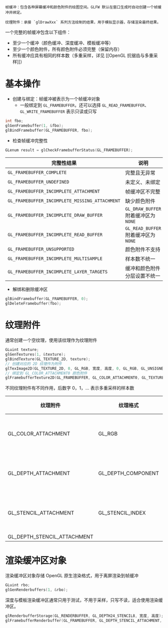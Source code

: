 ```ad-note
帧缓冲：包含各种屏幕缓冲和颜色附件的绘图空间。GLFW 默认在窗口生成时自动创建一个帧缓冲并绑定。

纹理附件：承接 `glDrawXxx` 系列方法绘制的结果，用于模拟显示器，存储渲染最终结果。
```

一个完整的帧缓冲包含以下组件：
- 至少一个缓冲（颜色缓冲、深度缓冲、模板缓冲等）
- 至少一个颜色附件，所有颜色附件必须完整（保留内存）
- 所有缓冲应具有相同的样本数（多重采样，详见 [[OpenGL 抗锯齿与多重采样]]）
# 基本操作

- 创建与绑定：帧缓冲被表示为一个帧缓冲对象
	- 一般绑定到 `GL_FRAMEBUFFER`，还可以选择 `GL_READ_FRAMEBUFFER`、`GL_WRITE_FRAMEBUFFER` 表示只读或只写

```c++
int fbo;
glGenFramebuffer(1, &fbo);
glBindFramebuffer(GL_FRAMEBUFFER, fbo);
```

- 检查帧缓冲完整性

```c++
GLenum result = glCheckFramebufferStatus(GL_FRAMEBUFFER);
```

| 完整性结果                                     | 说明                                 |
| ---------------------------------------------- | ------------------------------------ |
| `GL_FRAMEBUFFER_COMPLETE`                      | 完整且无异常                         |
| `GL_FRAMEBUFFER_UNDEFINED`                     | 未定义、未绑定                       |
| `GL_FRAMEBUFFER_INCOMPLETE_ATTACHMENT`         | 帧缓冲区不完整                       |
| `GL_FRAMEBUFFER_INCOMPLETE_MISSING_ATTACHMENT` | 缺少颜色附件                         |
| `GL_FRAMEBUFFER_INCOMPLETE_DRAW_BUFFER`        | `GL_DRAW_BUFFER` 附着缓冲区为 `NONE` |
| `GL_FRAMEBUFFER_INCOMPLETE_READ_BUFFER`        | `GL_READ_BUFFER` 附着缓冲区为 `NONE` |
| `GL_FRAMEBUFFER_UNSUPPORTED`                   | 颜色附件不支持                       |
| `GL_FRAMEBUFFER_INCOMPLETE_MULTISAMPLE`        | 样本数不统一                         |
| `GL_FRAMEBUFFER_INCOMPLETE_LAYER_TARGETS`      | 缓冲和颜色附件分层设置不统一         | 

- 解绑和删除缓冲区

```c++
glBindFramebuffer(GL_FRAMEBUFFER, 0);
glDeleteFramebuffer(fbo);
```
# 纹理附件

通常创建一个空纹理，使用该纹理作为纹理附件

```c++
GLuint texture;
glGenTextures(1, &texture);
glBindTexture(GL_TEXTURE_2D, texture);
// 创建对应的 2D 纹理作为附件
glTexImage2D(GL_TEXTURE_2D, 0, GL_RGB, 宽度, 高度, 0, GL_RGB, GL_UNSIGNED_BYTE, nullptr);
// 绑定到 GL_COLOR_ATTACHMENT0 颜色附件
glFramebufferTexture2D(GL_FRAMEBUFFER, GL_COLOR_ATTACHMENT0, GL_TEXTURE_2D, texture, 0);
```

不同纹理附件有不同作用，后数字 0，1，... 表示多重采样的样本数

| 纹理附件                    | 纹理格式           | 说明       |
| --------------------------- | ------------------ | ---------- |
| GL_COLOR_ATTACHMENT         | GL_RGB             | 颜色缓冲区 |
| GL_DEPTH_ATTACHMENT         | GL_DEPTH_COMPONENT | 深度缓冲区 |
| GL_STENCIL_ATTACHMENT       | GL_STENCIL_INDEX   | 模板缓冲区 |
| GL_DEPTH_STENCIL_ATTACHMENT |                    |            |
# 渲染缓冲区对象

渲染缓冲区对象存储 OpenGL 原生渲染格式，用于离屏渲染到帧缓冲

```c++
GLuint rbo;
glGenRenderbuffers(1, &rbo);
```

深度与模板渲染缓冲区通常只用于测试，不用于采样，只写不读，适合使用渲染缓冲区。

```c++
glRenderbufferStorage(GL_RENDERBUFFER, GL_DEPTH24_STENCIL8, 宽度, 高度);
glFramebufferRenderbuffer(GL_FRAMEBUFFER, GL_DEPTH_STENCIL_ATTACHMENT, GL_RENDERBUFFER, rbo);
```